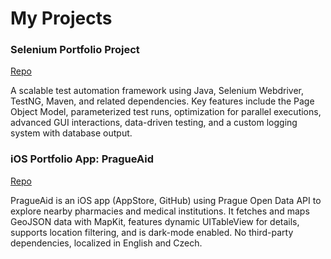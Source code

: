 # My Projects

### Selenium Portfolio Project
<a href="https://github.com/slechtd/seleniumshowcase">Repo</a>

A scalable test automation framework using Java, Selenium Webdriver, TestNG, Maven, and related dependencies. Key features include the Page Object Model, parameterized test runs, optimization for parallel executions, advanced GUI interactions, data-driven testing, and a custom logging system with database output.

### iOS Portfolio App: PragueAid
<a href="https://github.com/slechtd/pragueaid">Repo</a>

PragueAid is an iOS app (AppStore, GitHub) using Prague Open Data API to explore nearby pharmacies and medical institutions. It fetches and maps GeoJSON data with MapKit, features dynamic UITableView for details, supports location filtering, and is dark-mode enabled. No third-party dependencies, localized in English and Czech.
